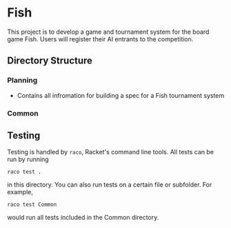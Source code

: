 # Fish
This project is to develop a game and tournament system for the board game Fish. Users will register their AI entrants to the competition.

## Directory Structure

### Planning
- Contains all infromation for building a spec for a Fish tournament system

### Common


## Testing

Testing is handled by `raco`, Racket's command line tools. All tests can be run by running
```
raco test .
```
in this directory. You can also run tests on a certain file or subfolder. For example,
```
raco test Common
```
would run all tests included in the Common directory.

